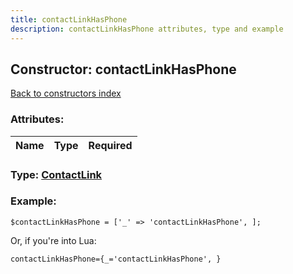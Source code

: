 ```yaml
---
title: contactLinkHasPhone
description: contactLinkHasPhone attributes, type and example
---
```

## Constructor: contactLinkHasPhone  
[Back to constructors index](index.md)



### Attributes:

| Name     |    Type       | Required |
|----------|:-------------:|---------:|



### Type: [ContactLink](../types/ContactLink.md)


### Example:

```
$contactLinkHasPhone = ['_' => 'contactLinkHasPhone', ];
```  

Or, if you're into Lua:  


```
contactLinkHasPhone={_='contactLinkHasPhone', }

```


